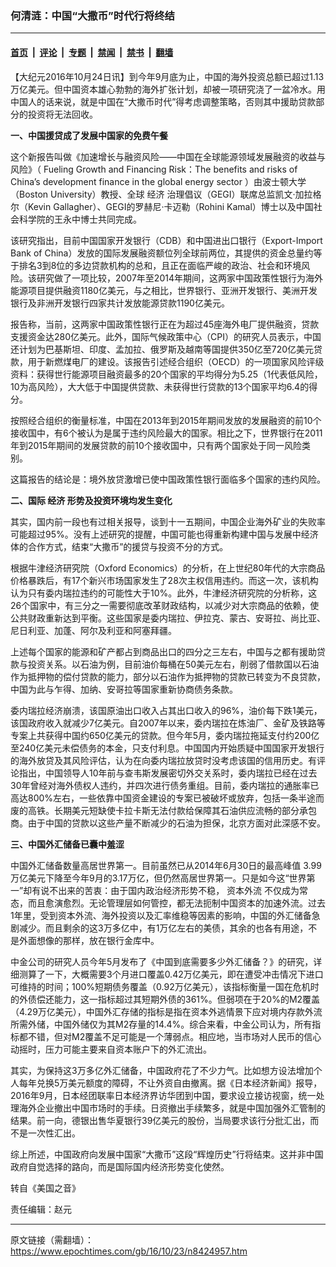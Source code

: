 ### 何清涟：中国“大撒币”时代行将终结

---

#### [首页](../../../..?n8424957) &nbsp;|&nbsp; [评论](../../../../../epoch-comment?n8424957) &nbsp;|&nbsp; [专题](../../../../../epoch-special?n8424957) &nbsp;|&nbsp; [禁闻](../../../../../epoch-news?n8424957) &nbsp;|&nbsp; [禁书](../../../../../books?n8424957) &nbsp;|&nbsp; [翻墙](https://github.com/gfw-breaker/nogfw/blob/master/README.md?n8424957)


<div class="post_content" id="artbody" itemprop="articleBody">
 <!-- article content begin -->
 <p>
  【大纪元2016年10月24日讯】到今年9月底为止，中国的海外投资总额已超过1.13万亿美元。但中国资本雄心勃勃的海外扩张计划，却被一项研究浇了一盆冷水。用中国人的话来说，就是中国在“大撒币时代”得考虑调整策略，否则其中援助贷款部分的投资将无法回收。
 </p>
 <p>
  <strong>
   一、中国援贷成了发展中国家的免费午餐
  </strong>
 </p>
 <p>
  这个新报告叫做《加速增长与融资风险——中国在全球能源领域发展融资的收益与风险》（
  <ok href="https://www.bu.edu/pardeeschool/files/2016/05/Fueling-Growth.FINAL_.version.pdf">
   Fueling Growth and Financing Risk：The benefits and risks of China’s development finance in the global energy sector
  </ok>
  ）由波士顿大学（Boston University）教授、全球
  <ok href="https://www.epochtimes.com/gb/tag/%E7%BB%8F%E6%B5%8E.html">
   经济
  </ok>
  治理倡议（GEGI）联席总监凯文·加拉格尔（Kevin Gallagher）、GEGI的罗赫尼·卡迈勒（Rohini Kamal）博士以及中国社会科学院的王永中博士共同完成。
 </p>
 <p>
  该研究指出，目前中国国家开发银行（CDB）和中国进出口银行（Export-Import Bank of China）发放的国际发展融资额位列全球前两位，其提供的资金总量约等于排名3到8位的多边贷款机构的总和，且正在面临严峻的政治、社会和环境风险。该研究做了一项比较，2007年至2014年期间，这两家中国政策性银行为海外能源项目提供融资1180亿美元，与之相比，世界银行、亚洲开发银行、美洲开发银行及非洲开发银行四家共计发放能源贷款1190亿美元。
 </p>
 <p>
  报告称，当前，这两家中国政策性银行正在为超过45座海外电厂提供融资，贷款支援资金达280亿美元。此外，国际气候政策中心（CPI）的研究人员表示，中国还计划为巴基斯坦、印度、孟加拉、俄罗斯及越南等国提供350亿至720亿美元贷款，用于新燃煤电厂的建设。该报告引述经合组织（OECD）的一项国家风险评级资料：获得世行能源项目融资最多的20个国家的平均得分为5.25（1代表低风险，10为高风险），大大低于中国提供贷款、未获得世行贷款的13个国家平均6.4的得分。
 </p>
 <p>
  按照经合组织的衡量标准，中国在2013年到2015年期间发放的发展融资的前10个接收国中，有6个被认为是属于违约风险最大的国家。相比之下，世界银行在2011年到2015年期间的发展贷款的前10个接收国中，只有两个国家处于同一风险类别。
 </p>
 <p>
  这篇报告的结论是：境外放贷激增已使中国政策性银行面临多个国家的违约风险。
 </p>
 <p>
  <strong>
   二、国际
   <ok href="https://www.epochtimes.com/gb/tag/%E7%BB%8F%E6%B5%8E.html">
    经济
   </ok>
   形势及投资环境均发生变化
  </strong>
 </p>
 <p>
  其实，国内前一段也有过相关报导，谈到十一五期间，中国企业海外矿业的失败率可能超过95%。没有上述研究的提醒，中国可能也得重新构建中国与发展中经济体的合作方式，结束“大撒币”的援贷与投资不分的方式。
 </p>
 <p>
  根据牛津经济研究院（Oxford Economics）的分析，在上世纪80年代的大宗商品价格暴跌后，有17个新兴市场国家发生了28次主权信用违约。而这一次，该机构认为只有委内瑞拉违约的可能性大于10%。此外，牛津经济研究院的分析称，这26个国家中，有三分之一需要彻底改革财政结构，以减少对大宗商品的依赖，使公共财政重新达到平衡。这些国家是委内瑞拉、伊拉克、蒙古、安哥拉、尚比亚、尼日利亚、加蓬、阿尔及利亚和阿塞拜疆。
 </p>
 <p>
  上述每个国家的能源和矿产都占到商品出口的四分之三左右，中国与之都有援助贷款与投资关系。以石油为例，目前油价每桶在50美元左右，削弱了借款国以石油作为抵押物的偿付贷款的能力，部分以石油作为抵押物的贷款已转变为不良贷款，中国为此与乍得、加纳、安哥拉等国家重新协商债务条款。
 </p>
 <p>
  委内瑞拉经济崩溃，该国原油出口收入占其出口收入的96%，油价每下跌1美元，该国政府收入就减少7亿美元。自2007年以来，委内瑞拉在炼油厂、金矿及铁路等专案上共获得中国约650亿美元的贷款。但今年5月，委内瑞拉拖延支付约200亿至240亿美元未偿债务的本金，只支付利息。中国国内开始质疑中国国家开发银行的海外放贷及其风险评估，认为在向委内瑞拉放贷时没考虑该国的信用历史。有评论指出，中国领导人10年前与查韦斯发展密切外交关系时，委内瑞拉已经在过去30年曾经对海外债权人违约，并四次进行债务重组。目前，委内瑞拉的通胀率已高达800%左右，一些依靠中国资金建设的专案已被破坏或放弃，包括一条半途而废的高铁。长期美元短缺使卡拉卡斯无法付款给保障其石油供应流畅的部分承包商。由于中国的贷款以这些产量不断减少的石油为担保，北京方面对此深感不安。
 </p>
 <p>
  <strong>
   三、中国外汇储备已囊中羞涩
  </strong>
 </p>
 <p>
  中国外汇储备数量高居世界第一。目前虽然已从2014年6月30日的最高峰值 3.99万亿美元下降至今年9月的3.17万亿，但仍然高居世界第一。只是如今这“世界第一”却有说不出来的苦衷：由于国内政治经济形势不稳，
  <ok href="https://www.epochtimes.com/gb/tag/%E8%B5%84%E6%9C%AC%E5%A4%96%E6%B5%81.html">
   资本外流
  </ok>
  不仅成为常态，而且愈演愈烈。无论管理层如何管控，都无法扼制中国资本的加速外流。过去1年里，受到资本外流、海外投资以及汇率维稳等因素的影响，中国的外汇储备急剧减少。而且剩余的这3万多亿中，有1万亿左右的美债，其余的也各有用途，不是外面想像的那样，放在银行金库中。
 </p>
 <p>
  中金公司的研究人员今年5月发布了《中国到底需要多少外汇储备？》的研究，详细测算了一下，大概需要3个月进口覆盖0.42万亿美元，即在遭受冲击情况下进口可维持的时间；100%短期债务覆盖（0.92万亿美元），该指标衡量一国在危机时的外债偿还能力，这一指标超过其短期外债的361%。但弱项在于20%的M2覆盖（4.29万亿美元），中国外汇存储的指标是指在资本外逃情景下应对境内存款外流所需外储，中国外储仅为其M2存量的14.4%。综合来看，中金公司认为，所有指标都不错，但对M2覆盖不足可能是一个薄弱点。相应地，当市场对人民币的信心动摇时，压力可能主要来自资本账户下的外汇流出。
 </p>
 <p>
  其实，为保持这3万多亿外汇储备，中国政府花了不少力气。比如想方设法增加个人每年兑换5万美元额度的障碍，不让外资自由撤离。据《日本经济新闻》报导，2016年9月，日本经团联率日本经济界访华团到中国，要求设立接访视窗，统一处理海外企业撤出中国市场时的手续。日资撤出手续繁多，就是中国加强外汇管制的结果。前一向，德银出售华夏银行39亿美元的股份，当局要求该行分批汇出，而不是一次性汇出。
 </p>
 <p>
  综上所述，中国政府向发展中国家“大撒币”这段“辉煌历史”行将结束。这并非中国政府自觉选择的路向，而是国际国内经济形势变化使然。
 </p>
 <p>
  转自《美国之音》
 </p>
 <p>
  责任编辑：赵元
 </p>
 <!-- article content end -->
 <div id="below_article_ad">
 </div>
</div>


---

原文链接（需翻墙）：https://www.epochtimes.com/gb/16/10/23/n8424957.htm